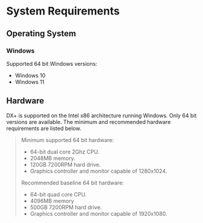 # System Requirements

## Operating System

### Windows

Supported 64 bit Windows versions:&#x20;

* Windows 10
* Windows 11

## Hardware

DX+ is supported on the Intel x86 architecture running Windows. Only 64 bit versions are available. The minimum and recommended hardware requirements are listed below.

> Minimum supported 64 bit hardware:
>
> * 64-bit dual core 2Ghz CPU.
> * 2048MB memory.
> * 120GB 7200RPM hard drive.
> * Graphics controller and monitor capable of 1280x1024.
>
> Recommended baseline 64 bit hardware:
>
> * 64-bit quad core CPU.
> * 4096MB memory
> * 500GB 7200RPM hard drive.
> * Graphics controller and monitor capable of 1920x1080.

